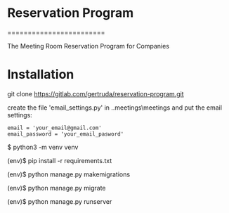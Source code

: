 # Reservation Program
========================

The Meeting Room Reservation Program for Companies

# Installation

git clone https://gitlab.com/gertruda/reservation-program.git

create the file 'email_settings.py' in ..meetings\meetings and put the email settings:

    email = 'your_email@gmail.com'
    email_password = 'your_email_pasword'
    
$ python3 -m venv venv

(env)$ pip install -r requirements.txt

(env)$ python manage.py makemigrations

(env)$ python manage.py migrate

(env)$ python manage.py runserver
